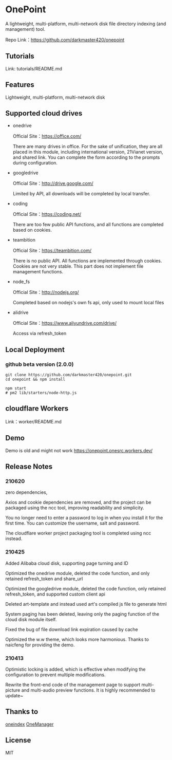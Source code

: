 # OnePoint

A lightweight, multi-platform, multi-network disk file directory indexing (and management) tool.

Repo Link：https://github.com/darkmaster420/onepoint

## Tutorials

Link: tutorials/README.md

## Features

Lightweight, multi-platform, multi-network disk

## Supported cloud drives

- onedrive
  
  Official Site：https://office.com/
  
  There are many drives in office.
  For the sake of unification, they are all placed in this module, including international version, 21Vianet version, and shared link.
  You can complete the form according to the prompts during configuration.
  
- googledrive

  Official Site：http://drive.google.com/

  Limited by API, all downloads will be completed by local transfer.
  
- coding

  Official Site：https://coding.net/

  There are too few public API functions, and all functions are completed based on cookies.
  
- teambition

  Official Site：https://teambition.com/

  There is no public API.
  All functions are implemented through cookies.
  Cookies are not very stable.
  This part does not implement file management functions.
  
- node_fs

  Official Site：http://nodejs.org/

  Completed based on nodejs's own fs api, only used to mount local files

- alidrive

  Official Site：https://www.aliyundrive.com/drive/

  Access via refresh_token

## Local Deployment

### github beta version (2.0.0)

~~~
git clone https://github.com/darkmaster420/onepoint.git
cd onepoint && npm install

npm start
# pm2 lib/starters/node-http.js
~~~

## cloudflare Workers

Link：worker/README.md

## Demo

Demo is old and might not work
https://onepoint.onesrc.workers.dev/

## Release Notes

### 210620

zero dependencies,

Axios and cookie dependencies are removed, and the project can be packaged using the ncc tool, improving readability and simplicity.

You no longer need to enter a password to log in when you install it for the first time. You can customize the username, salt and password.

The cloudflare worker project packaging tool is completed using ncc instead.

### 210425

Added Alibaba cloud disk, supporting page turning and ID

Optimized the onedrive module, deleted the code function, and only retained refresh_token and share_url

Optimized the googledrive module, deleted the code function, only retained refresh_token, and supported custom client api

Deleted art-template and instead used art's compiled js file to generate html

System paging has been deleted, leaving only the paging function of the cloud disk module itself.

Fixed the bug of file download link expiration caused by cache

Optimized the w.w theme, which looks more harmonious. Thanks to naicfeng for providing the demo.

### 210413

Optimistic locking is added, which is effective when modifying the configuration to prevent multiple modifications.

Rewrite the front-end code of the management page to support multi-picture and multi-audio preview functions. It is highly recommended to update~

## Thanks to

[oneindex](https://github.com/donwa/oneindex)
[OneManager](https://github.com/qkqpttgf/OneManager-php)

## License

MIT